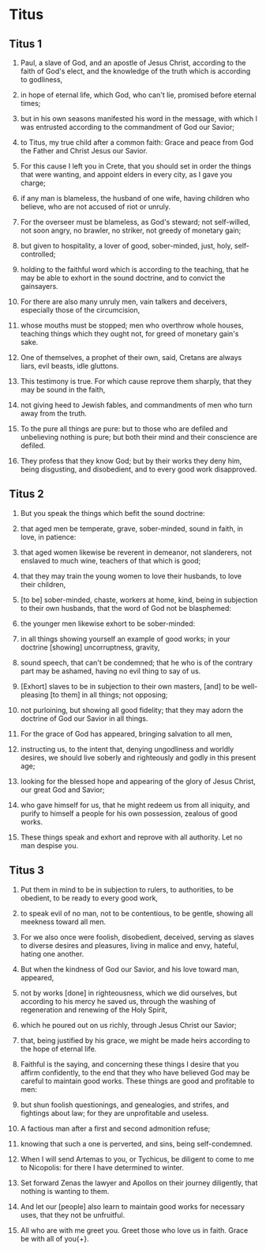 # Titus

## Titus 1

1. Paul, a slave of God, and an apostle of Jesus Christ, according to the faith of God's elect, and the knowledge of the truth which is according to godliness,

2. in hope of eternal life, which God, who can't lie, promised before eternal times;

3. but in his own seasons manifested his word in the message, with which I was entrusted according to the commandment of God our Savior;

4. to Titus, my true child after a common faith: Grace and peace from God the Father and Christ Jesus our Savior.

5. For this cause I left you in Crete, that you should set in order the things that were wanting, and appoint elders in every city, as I gave you charge;

6. if any man is blameless, the husband of one wife, having children who believe, who are not accused of riot or unruly.

7. For the overseer must be blameless, as God's steward; not self-willed, not soon angry, no brawler, no striker, not greedy of monetary gain;

8. but given to hospitality, a lover of good, sober-minded, just, holy, self-controlled;

9. holding to the faithful word which is according to the teaching, that he may be able to exhort in the sound doctrine, and to convict the gainsayers.

10. For there are also many unruly men, vain talkers and deceivers, especially those of the circumcision,

11. whose mouths must be stopped; men who overthrow whole houses, teaching things which they ought not, for greed of monetary gain's sake.

12. One of themselves, a prophet of their own, said, Cretans are always liars, evil beasts, idle gluttons.

13. This testimony is true. For which cause reprove them sharply, that they may be sound in the faith,

14. not giving heed to Jewish fables, and commandments of men who turn away from the truth.

15. To the pure all things are pure: but to those who are defiled and unbelieving nothing is pure; but both their mind and their conscience are defiled.

16. They profess that they know God; but by their works they deny him, being disgusting, and disobedient, and to every good work disapproved.

## Titus 2

1. But you speak the things which befit the sound doctrine:

2. that aged men be temperate, grave, sober-minded, sound in faith, in love, in patience:

3. that aged women likewise be reverent in demeanor, not slanderers, not enslaved to much wine, teachers of that which is good;

4. that they may train the young women to love their husbands, to love their children,

5. [to be] sober-minded, chaste, workers at home, kind, being in subjection to their own husbands, that the word of God not be blasphemed:

6. the younger men likewise exhort to be sober-minded:

7. in all things showing yourself an example of good works; in your doctrine [showing] uncorruptness, gravity,

8. sound speech, that can't be condemned; that he who is of the contrary part may be ashamed, having no evil thing to say of us.

9. [Exhort] slaves to be in subjection to their own masters, [and] to be well-pleasing [to them] in all things; not opposing;

10. not purloining, but showing all good fidelity; that they may adorn the doctrine of God our Savior in all things.

11. For the grace of God has appeared, bringing salvation to all men,

12. instructing us, to the intent that, denying ungodliness and worldly desires, we should live soberly and righteously and godly in this present age;

13. looking for the blessed hope and appearing of the glory of Jesus Christ, our great God and Savior;

14. who gave himself for us, that he might redeem us from all iniquity, and purify to himself a people for his own possession, zealous of good works.

15. These things speak and exhort and reprove with all authority. Let no man despise you.

## Titus 3

1. Put them in mind to be in subjection to rulers, to authorities, to be obedient, to be ready to every good work,

2. to speak evil of no man, not to be contentious, to be gentle, showing all meekness toward all men.

3. For we also once were foolish, disobedient, deceived, serving as slaves to diverse desires and pleasures, living in malice and envy, hateful, hating one another.

4. But when the kindness of God our Savior, and his love toward man, appeared,

5. not by works [done] in righteousness, which we did ourselves, but according to his mercy he saved us, through the washing of regeneration and renewing of the Holy Spirit,

6. which he poured out on us richly, through Jesus Christ our Savior;

7. that, being justified by his grace, we might be made heirs according to the hope of eternal life.

8. Faithful is the saying, and concerning these things I desire that you affirm confidently, to the end that they who have believed God may be careful to maintain good works. These things are good and profitable to men:

9. but shun foolish questionings, and genealogies, and strifes, and fightings about law; for they are unprofitable and useless.

10. A factious man after a first and second admonition refuse;

11. knowing that such a one is perverted, and sins, being self-condemned.

12. When I will send Artemas to you, or Tychicus, be diligent to come to me to Nicopolis: for there I have determined to winter.

13. Set forward Zenas the lawyer and Apollos on their journey diligently, that nothing is wanting to them.

14. And let our [people] also learn to maintain good works for necessary uses, that they not be unfruitful.

15. All who are with me greet you. Greet those who love us in faith. Grace be with all of you{+}.

